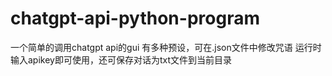 # chatgpt-api-python-program
一个简单的调用chatgpt api的gui
有多种预设，可在.json文件中修改咒语
运行时输入apikey即可使用，还可保存对话为txt文件到当前目录
